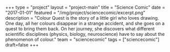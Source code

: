 +++
type = "project"
layout = "project-main"
title = "Science Comic"
date = "2017-01-01"
featured = "/img/project/sciencecomic/excerpt.png"
description = "Colour Quest is the story of a little girl who loves drawing. One day, all her colours disappear in a strange accident, and she goes on a quest to bring them back. On her journey, she discovers what different scientific disciplines (physics, biology, neuroscience) have to say about the phenomenon of colour."
team = "sciencecomic"
tags = ["sciencecomic"]
draft=false
+++
